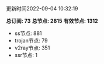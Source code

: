 更新时间2022-09-04 10:32:19

**总订阅: 73**
**总节点: 2815**
**有效节点: 1312**
- ss节点: 881
- trojan节点: 79
- v2ray节点: 351
- ssr节点: 1
